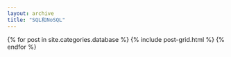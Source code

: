 ```yaml
---
layout: archive
title: "SQL和NoSQL"
---
```


<div class="tiles">
{% for post in site.categories.database %}
	{% include post-grid.html %}
{% endfor %}
</div><!-- /.tiles -->